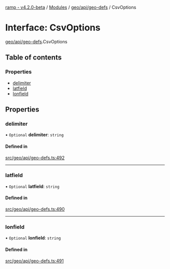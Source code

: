 [ramp - v4.2.0-beta](../README.md) / [Modules](../modules.md) / [geo/api/geo-defs](../modules/geo_api_geo_defs.md) / CsvOptions

# Interface: CsvOptions

[geo/api/geo-defs](../modules/geo_api_geo_defs.md).CsvOptions

## Table of contents

### Properties

- [delimiter](geo_api_geo_defs.CsvOptions.md#delimiter)
- [latfield](geo_api_geo_defs.CsvOptions.md#latfield)
- [lonfield](geo_api_geo_defs.CsvOptions.md#lonfield)

## Properties

### delimiter

• `Optional` **delimiter**: `string`

#### Defined in

[src/geo/api/geo-defs.ts:492](https://github.com/sharvenp/ramp4-docs/blob/c6cdb39/src/geo/api/geo-defs.ts#L492)

___

### latfield

• `Optional` **latfield**: `string`

#### Defined in

[src/geo/api/geo-defs.ts:490](https://github.com/sharvenp/ramp4-docs/blob/c6cdb39/src/geo/api/geo-defs.ts#L490)

___

### lonfield

• `Optional` **lonfield**: `string`

#### Defined in

[src/geo/api/geo-defs.ts:491](https://github.com/sharvenp/ramp4-docs/blob/c6cdb39/src/geo/api/geo-defs.ts#L491)
